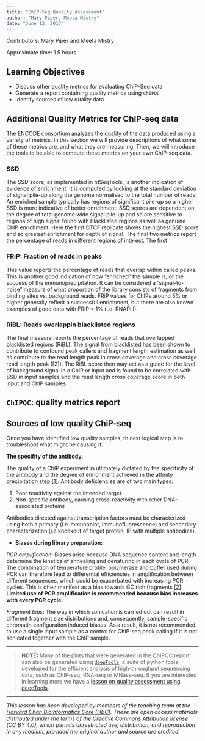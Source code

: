 ```yaml
---
title: "ChIP-Seq Quality Assessment"
author: "Mary Piper, Meeta Mistry"
date: "June 12, 2017"
---
```


Contributors: Mary Piper and Meeta Mistry

Approximate time: 1.5 hours

## Learning Objectives

* Discuss other quality metrics for evaluating ChIP-Seq data
* Generate a report containing quality metrics using `ChIPQC`
* Identify sources of low quality data



## Additional Quality Metrics for ChIP-seq data

The [ENCODE consortium](https://genome.ucsc.edu/ENCODE/qualityMetrics.html) analyzes the quality of the data produced using a variety of metrics. In this section we will provide descriptions of what some of these metrics are, and what they are measuring. Then, we will introduce the tools to be able to compute these metrics on your own ChIP-seq data.


### SSD

The SSD score, as implemented in htSeqTools, is another indication of evidence of enrichment. It is computed by
looking at the standard deviation of signal pile-up along the genome normalised to the total number of reads. An
enriched sample typically has regions of significant pile-up so a higher SSD is more indicative of better enrichment. SSD
scores are dependent on the degree of total genome wide signal pile-up and so are sensitive to regions of high signal found
with Blacklisted regions as well as genuine ChIP enrichment. Here the first CTCF replicate shows the highest SSD score
and so greatest enrichment for depth of signal.
The final two metrics report the percentage of reads in different regions of interest. The first 

### FRiP: Fraction of reads in peaks

This value reports the percentage of reads that overlap within called peaks.  This is another good indication of how ”enriched” the sample is, or the success of the immunoprecipitation. It can be considered a ”signal-to-noise” measure of what proportion of the library consists of fragments from binding sites vs. background reads. FRiP values for ChIPs around 5% or higher generally reflect a successful enrichment, but there are also known	examples	of	good	data	with	FRiP	<	1% (i.e. RNAPIII).

### RiBL: Reads overlappin blacklisted regions

The final measure reports the percentage of reads that overlapped blacklisted regions (RiBL). The signal from blacklisted
has been shown to contribute to confound peak callers and fragment length estimation as well as contribute to the read
length peak in cross coverage and cross coverage read length peak ([2]). The RiBL score then may act as a guide for
the level of background signal in a ChIP or input and is found to be correlated with SSD in input samples and the read
length cross coverage score in both input and ChIP samples







## `ChIPQC`: quality metrics report



## Sources of low quality ChiP-seq

Once you have identified low quality samples, th next logical step is to troubleshoot what might be causing it.

**The specifity of the antibody.** 

The quality of a ChIP experiment is ultimately dictated by the specificity of the antibody and the degree of enrichment achieved in the affinity precipitation step [[1]](https://www.ncbi.nlm.nih.gov/pmc/articles/PMC3431496/). Antibody deficiencies are of two main types:

1. Poor reactivity against the intended target
2. Non-specific antibody, causing cross-reactivity with other DNA-associated proteins

Antibodies directed against transcription factors must be characterized using both a primary (i.e immunoblot, immunofluorescence) and secondary characterization (i.e knockout of target protein, IP with multiple antibodies).

* **Biases during library preparation:** 

*PCR amplification:* Biases arise because DNA sequence content and length determine the kinetics of annealing and denaturing in each cycle of PCR. The combination of temperature profile, polymerase and buffer used during PCR can therefore lead to differential efficiencies in amplification between different sequences, which could be exacerbated with increasing PCR cycles. This is often manifest as a bias towards GC rich fragments [[2]](https://www.ncbi.nlm.nih.gov/pmc/articles/PMC4473780/). **Limited use of PCR amplification is recommended because bias increases with every PCR cycle.**

*Fragment bias*: The way in which sonication is carried out can result in different fragment size distributions and, consequently, sample-specific chromatin configuration induced biases. As a result, it is not recommended to use a single input sample as a control for ChIP-seq peak calling if it is not sonicated together with the ChIP sample. 



***

> **NOTE:** Many of the plots that were generated in the ChIPQC report can also be generated using [`deepTools`](http://deeptools.readthedocs.org/en/latest/content/list_of_tools.html), a suite of python tools developed for the efficient analysis of high-throughput sequencing data, such as ChIP-seq, RNA-seq or MNase-seq. If you are interested in learning more we have a [lesson on quality assessment using deepTools](https://github.com/hbctraining/In-depth-NGS-Data-Analysis-Course/blob/may2017/sessionV/lessons/qc_deeptools.md).

***
*This lesson has been developed by members of the teaching team at the [Harvard Chan Bioinformatics Core (HBC)](http://bioinformatics.sph.harvard.edu/). These are open access materials distributed under the terms of the [Creative Commons Attribution license](https://creativecommons.org/licenses/by/4.0/) (CC BY 4.0), which permits unrestricted use, distribution, and reproduction in any medium, provided the original author and source are credited.*

